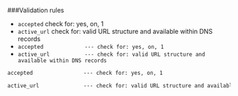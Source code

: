 ###Validation rules

* `accepted` check for: yes, on, 1
* `active_url` check for: valid URL structure and available within DNS records
* `accepted				--- check for: yes, on, 1`
* `active_url			--- check for: valid URL structure and available within DNS records`
```html
accepted				--- check for: yes, on, 1
```
```html
active_url				--- check for: valid URL structure and available within DNS records
```